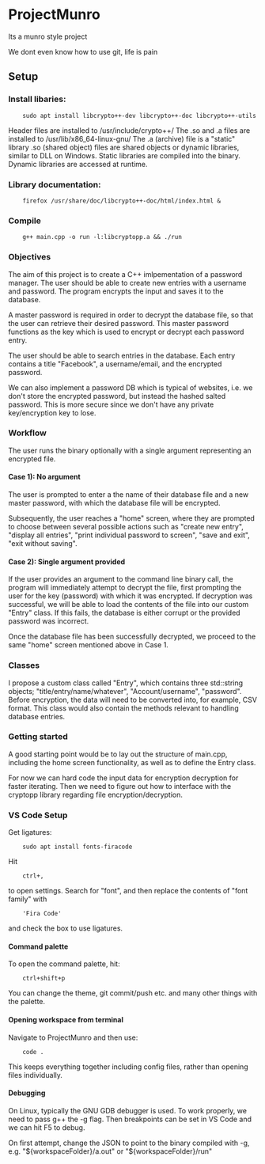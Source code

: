 # ProjectMunro
Its a munro style project

We dont even know how to use git, life is pain

## Setup

### Install libaries:

```
	sudo apt install libcrypto++-dev libcrypto++-doc libcrypto++-utils
```
Header files are installed to /usr/include/crypto++/
The .so and .a files are installed to /usr/lib/x86_64-linux-gnu/
The .a (archive) file is a "static" library
.so (shared object) files are shared objects or dynamic libraries, similar to DLL on Windows.
Static libraries are compiled into the binary.
Dynamic libraries are accessed at runtime.

### Library documentation:

```
	firefox /usr/share/doc/libcrypto++-doc/html/index.html &
```
### Compile

```
	g++ main.cpp -o run -l:libcryptopp.a && ./run
```

### Objectives
The aim of this project is to create a C++ imlpementation
of a password manager. The user should be able to create new
entries with a username and password. The program encrypts 
the input and saves it to the database.

A master password is required in order to decrypt the database
file, so that the user can retrieve their desired password. This
master password functions as the key which is used to encrypt
or decrypt each password entry.

The user should be able to search entries in the database.
Each entry contains a title "Facebook", a username/email,
and the encrypted password.

We can also implement a password DB which is typical of websites,
i.e. we don't store the encrypted password, but instead the hashed
salted password. This is more secure since we don't have any private
key/encryption key to lose.

### Workflow
The user runs the binary optionally with a single argument representing
an encrypted file.

#### Case 1): No argument
The user is prompted to enter a the name of their database file and a
new master password, with which the database file will be encrypted.

Subsequently, the user reaches a "home" screen, where they are prompted
to choose between several possible actions such as "create new entry",
"display all entries", "print individual password to screen", "save and exit",
"exit without saving".

#### Case 2): Single argument provided
If the user provides an argument to the command line binary call, the program
will immediately attempt to decrypt the file, first prompting the user for
the key (password) with which it was encrypted. If decryption was successful,
we will be able to load the contents of the file into our custom "Entry" class.
If this fails, the database is either corrupt or the provided password was incorrect.

Once the database file has been successfully decrypted, we proceed to the same
"home" screen mentioned above in Case 1.

### Classes
I propose a custom class called "Entry", which contains three std::string objects;
"title/entry/name/whatever", "Account/username", "password". Before encryption,
the data will need to be converted into, for example, CSV format. This class would
also contain the methods relevant to handling database entries.

### Getting started
A good starting point would be to lay out the structure of main.cpp, including the
home screen functionality, as well as to define the Entry class.

For now we can hard code the input data for encryption decryption for faster iterating.
Then we need to figure out how to interface with the cryptopp library regarding file
encryption/decryption.

### VS Code Setup

Get ligatures:
```
	sudo apt install fonts-firacode
```
Hit
```
	ctrl+,
```
to open settings. Search for "font", and then replace the contents of "font family"
with
```
	'Fira Code'
```
and check the box to use ligatures.

#### Command palette
To open the command palette, hit:
```
	ctrl+shift+p
```

You can change the theme, git commit/push etc. and many other things
with the palette.

#### Opening workspace from terminal
Navigate to ProjectMunro and then use:
```
	code .
```
This keeps everything together including config files, rather than opening
files individually.

#### Debugging
On Linux, typically the GNU GDB debugger is used.
To work properly, we need to pass g++ the -g flag.
Then breakpoints can be set in VS Code and we can hit F5
to debug.

On first attempt, change the JSON to point to the binary
compiled with -g, e.g. "${workspaceFolder}/a.out"
or "${workspaceFolder}/run"